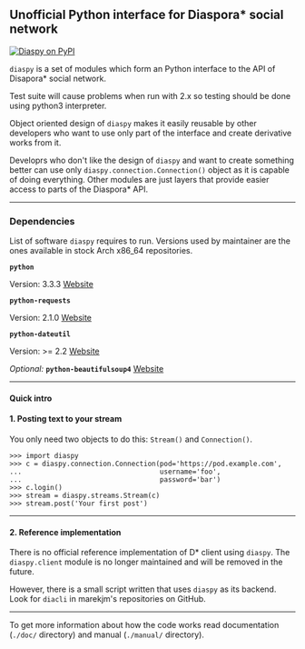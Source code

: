 ## Unofficial Python interface for Diaspora\* social network

[![Diaspy on PyPI](https://badge.fury.io/py/diaspy-api.png)](https://pypi.python.org/pypi/diaspy-api)

`diaspy` is a set of modules which form an Python interface to the API of
Disapora\* social network. 

Test suite will cause problems when run with 2.x so testing should be done 
using python3 interpreter.

Object oriented design of `diaspy` makes it easily reusable by other 
developers who want to use only part of the interface and create derivative
works from it.

Developrs who don't like the design of `diaspy` and want to create something better
can use only `diaspy.connection.Connection()` object as it is capable of
doing everything. Other modules are just layers that provide easier access to
parts of the Diaspora\* API.

----

### Dependencies

List of software `diaspy` requires to run.
Versions used by maintainer are the ones available in stock Arch x86\_64 repositories.

**`python`**

Version: 3.3.3
[Website](https://www.python.org/)


**`python-requests`**

Version: 2.1.0
[Website](http://docs.python-requests.org/en/latest/)

**`python-dateutil`**

Version: >= 2.2
[Website](https://github.com/dateutil/dateutil)

*Optional:* **`python-beautifulsoup4`**
[Website](https://www.crummy.com/software/BeautifulSoup/)


----

#### Quick intro

#### 1. Posting text to your stream

You only need two objects to do this: `Stream()` and `Connection()`. 

    >>> import diaspy
    >>> c = diaspy.connection.Connection(pod='https://pod.example.com',
    ...                                  username='foo',
    ...                                  password='bar')
    >>> c.login()
    >>> stream = diaspy.streams.Stream(c)
    >>> stream.post('Your first post')

----

#### 2. Reference implementation

There is no official reference implementation of D\* client using `diaspy`.
The `diaspy.client` module is no longer maintained and will be removed in the future.

However, there is a small script written that uses `diaspy` as its backend.
Look for `diacli` in marekjm's repositories on GitHub.

----

To get more information about how the code works read 
documentation (`./doc/` directory) and manual (`./manual/` directory).
